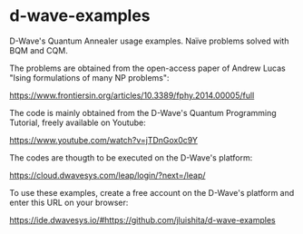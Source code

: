 # d-wave-examples

D-Wave's Quantum Annealer usage examples. Naïve problems solved with BQM and CQM.

The problems are obtained from the open-access paper of Andrew Lucas "Ising formulations of many NP problems":

https://www.frontiersin.org/articles/10.3389/fphy.2014.00005/full

The code is mainly obtained from the D-Wave's Quantum Programming Tutorial, freely available on Youtube:

https://www.youtube.com/watch?v=jTDnGox0c9Y

The codes are thougth to be executed on the D-Wave's platform:

https://cloud.dwavesys.com/leap/login/?next=/leap/

To use these examples, create a free account on the D-Wave's platform and enter this URL on your browser:

https://ide.dwavesys.io/#https://github.com/jluishita/d-wave-examples
